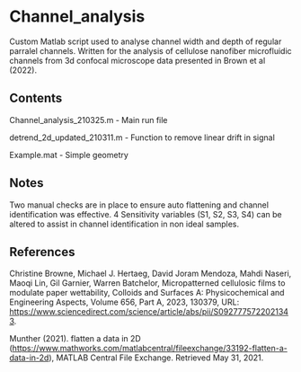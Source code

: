 # Channel_analysis
Custom Matlab script used to analyse channel width and depth of regular parralel channels. Written for the analysis of cellulose nanofiber microfluidic channels from 3d confocal microscope data presented in Brown et al (2022). 


## Contents 
Channel_analysis_210325.m  - Main run file

detrend_2d_updated_210311.m - Function to remove linear drift in signal

Example.mat - Simple geometry


## Notes
Two manual checks are in place to ensure auto flattening and channel identification was effective.
4 Sensitivity variables (S1, S2, S3, S4) can be altered to assist in channel identification in non ideal samples.


## References
Christine Browne, Michael J. Hertaeg, David Joram Mendoza, Mahdi Naseri, Maoqi Lin, Gil Garnier, Warren Batchelor, Micropatterned cellulosic films to modulate paper wettability, Colloids and Surfaces A: Physicochemical and Engineering Aspects, Volume 656, Part A, 2023, 130379, URL: https://www.sciencedirect.com/science/article/abs/pii/S0927775722021343.

Munther (2021). flatten a data in 2D (https://www.mathworks.com/matlabcentral/fileexchange/33192-flatten-a-data-in-2d), MATLAB Central File Exchange. Retrieved May 31, 2021.




